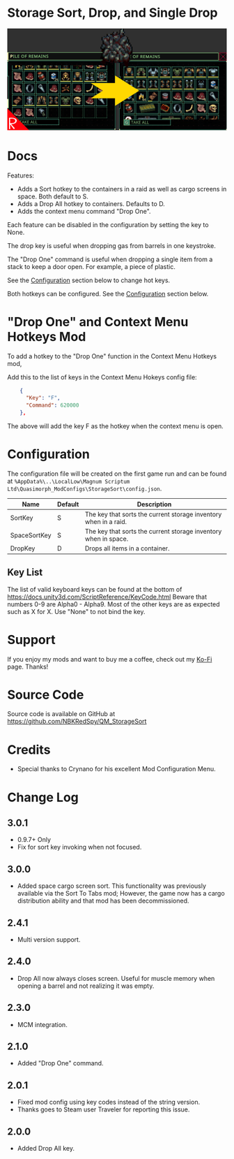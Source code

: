 # Storage Sort, Drop, and Single Drop

![thumbnail icon](media/thumbnail.png)

# Docs

Features:
* Adds a Sort hotkey to the containers in a raid as well as cargo screens in space.  Both default to S.  
* Adds a Drop All hotkey to containers.  Defaults to D.
* Adds the context menu command "Drop One".

Each feature can be disabled in the configuration by setting the key to None.

The drop key is useful when dropping gas from barrels in one keystroke.

The "Drop One" command is useful when dropping a single item from a stack to keep a door open.  For example, a piece of plastic.

See the [Configuration](#configuration) section below to change hot keys.

Both hotkeys can be configured.  See the [Configuration](#configuration) section below.

# "Drop One" and Context Menu Hotkeys Mod
To add a hotkey to the "Drop One" function in the Context Menu Hotkeys mod, 

Add this to the list of keys in the Context Menu Hokeys config file:

```json
    {
      "Key": "F",
      "Command": 620000
    },

```

The above will add the key F as the hotkey when the context menu is open.


# Configuration

The configuration file will be created on the first game run and can be found at `%AppData%\..\LocalLow\Magnum Scriptum Ltd\Quasimorph_ModConfigs\StorageSort\config.json`.

|Name|Default|Description|
|--|--|--|
|SortKey|S|The key that sorts the current storage inventory when in a raid.|
|SpaceSortKey|S|The key that sorts the current storage inventory when in space.|
|DropKey|D|Drops all items in a container.|

## Key List
The list of valid keyboard keys can be found at the bottom of https://docs.unity3d.com/ScriptReference/KeyCode.html
Beware that numbers 0-9 are Alpha0 - Alpha9.  Most of the other keys are as expected such as X for X.
Use "None" to not bind the key.

# Support
If you enjoy my mods and want to buy me a coffee, check out my [Ko-Fi](https://ko-fi.com/nbkredspy71915) page.
Thanks!

# Source Code
Source code is available on GitHub at https://github.com/NBKRedSpy/QM_StorageSort

# Credits
* Special thanks to Crynano for his excellent Mod Configuration Menu. 

# Change Log
## 3.0.1
* 0.9.7+ Only
* Fix for sort key invoking when not focused.

## 3.0.0
* Added space cargo screen sort.  This functionality was previously available via the Sort To Tabs mod; However, the game now has a cargo distribution ability and that mod has been decommissioned.

## 2.4.1
* Multi version support.

## 2.4.0
* Drop All now always closes screen.  Useful for muscle memory when opening a barrel and not realizing it was empty.

## 2.3.0
* MCM integration.

## 2.1.0
* Added "Drop One" command.

## 2.0.1 
* Fixed mod config using key codes instead of the string version.
* Thanks goes to Steam user Traveler for reporting this issue.

## 2.0.0
* Added Drop All key.
